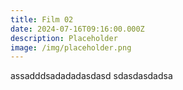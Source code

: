 ```yaml
---
title: Film 02
date: 2024-07-16T09:16:00.000Z
description: Placeholder
image: /img/placeholder.png
---
```

assadddsadadadasdasd sdasdasdadsa
